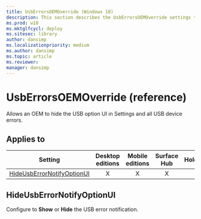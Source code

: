 ```yaml
---
title: UsbErrorsOEMOverride (Windows 10)
description: This section describes the UsbErrorsOEMOverride settings that you can configure in provisioning packages for Windows 10 using Windows Configuration Designer.
ms.prod: w10
ms.mktglfcycl: deploy
ms.sitesec: library
author: dansimp
ms.localizationpriority: medium
ms.author: dansimp
ms.topic: article
ms.reviewer:
manager: dansimp
---
```


# UsbErrorsOEMOverride (reference)


Allows an OEM to hide the USB option UI in Settings and all USB device errors.


## Applies to

| Setting   | Desktop editions | Mobile editions | Surface Hub | HoloLens | IoT Core |
| --- | :---: | :---: | :---: | :---: | :---: |
| [HideUsbErrorNotifyOptionUI](#hideusberrornotifyoptionui) | X | X | X | X |   |

## HideUsbErrorNotifyOptionUI

Configure to **Show** or **Hide** the USB error notification.
